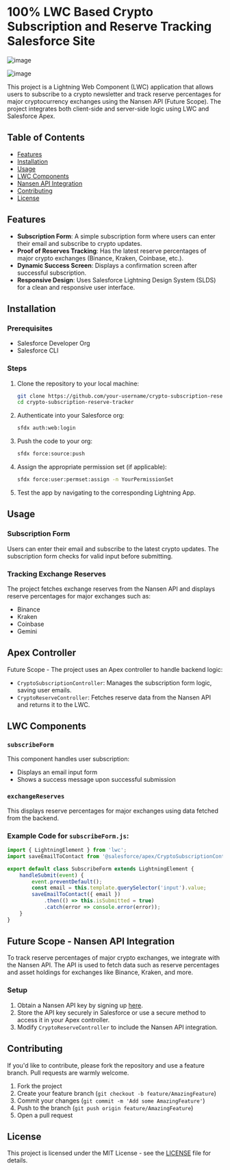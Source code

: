 
# 100% LWC Based Crypto Subscription and Reserve Tracking Salesforce Site

![image](https://github.com/user-attachments/assets/b6d026a3-9769-448c-9c66-bc16d741d4f9)

![image](https://github.com/user-attachments/assets/9eac6669-614b-4642-bc64-1693a8843eca)


This project is a Lightning Web Component (LWC) application that allows users to subscribe to a crypto newsletter and track reserve percentages for major cryptocurrency exchanges using the Nansen API (Future Scope). The project integrates both client-side and server-side logic using LWC and Salesforce Apex.

## Table of Contents
- [Features](#features)
- [Installation](#installation)
- [Usage](#usage)
- [LWC Components](#lwc-components)
- [Nansen API Integration](#nansen-api-integration)
- [Contributing](#contributing)
- [License](#license)

## Features
- **Subscription Form**: A simple subscription form where users can enter their email and subscribe to crypto updates.
- **Proof of Reserves Tracking**: Has the latest reserve percentages of major crypto exchanges (Binance, Kraken, Coinbase, etc.).
- **Dynamic Success Screen**: Displays a confirmation screen after successful subscription.
- **Responsive Design**: Uses Salesforce Lightning Design System (SLDS) for a clean and responsive user interface.

## Installation

### Prerequisites
- Salesforce Developer Org
- Salesforce CLI

### Steps
1. Clone the repository to your local machine:
    ```bash
    git clone https://github.com/your-username/crypto-subscription-reserve-tracker.git
    cd crypto-subscription-reserve-tracker
    ```
2. Authenticate into your Salesforce org:
    ```bash
    sfdx auth:web:login
    ```
3. Push the code to your org:
    ```bash
    sfdx force:source:push
    ```
4. Assign the appropriate permission set (if applicable):
    ```bash
    sfdx force:user:permset:assign -n YourPermissionSet
    ```
5. Test the app by navigating to the corresponding Lightning App.

## Usage

### Subscription Form
Users can enter their email and subscribe to the latest crypto updates. The subscription form checks for valid input before submitting.

### Tracking Exchange Reserves
The project fetches exchange reserves from the Nansen API and displays reserve percentages for major exchanges such as:
- Binance
- Kraken
- Coinbase
- Gemini

## Apex Controller

Future Scope - The project uses an Apex controller to handle backend logic:
- `CryptoSubscriptionController`: Manages the subscription form logic, saving user emails.
- `CryptoReserveController`: Fetches reserve data from the Nansen API and returns it to the LWC.

## LWC Components

### `subscribeForm`
This component handles user subscription:
- Displays an email input form
- Shows a success message upon successful submission

### `exchangeReserves`
This displays reserve percentages for major exchanges using data fetched from the backend.

### Example Code for `subscribeForm.js`:
```javascript
import { LightningElement } from 'lwc';
import saveEmailToContact from '@salesforce/apex/CryptoSubscriptionController.saveEmailToContact';

export default class SubscribeForm extends LightningElement {
    handleSubmit(event) {
        event.preventDefault();
        const email = this.template.querySelector('input').value;
        saveEmailToContact({ email })
            .then(() => this.isSubmitted = true)
            .catch(error => console.error(error));
    }
}
```

## Future Scope - Nansen API Integration

To track reserve percentages of major crypto exchanges, we integrate with the Nansen API. The API is used to fetch data such as reserve percentages and asset holdings for exchanges like Binance, Kraken, and more.

### Setup
1. Obtain a Nansen API key by signing up [here](https://www.nansen.ai).
2. Store the API key securely in Salesforce or use a secure method to access it in your Apex controller.
3. Modify `CryptoReserveController` to include the Nansen API integration.

## Contributing
If you'd like to contribute, please fork the repository and use a feature branch. Pull requests are warmly welcome.

1. Fork the project
2. Create your feature branch (`git checkout -b feature/AmazingFeature`)
3. Commit your changes (`git commit -m 'Add some AmazingFeature'`)
4. Push to the branch (`git push origin feature/AmazingFeature`)
5. Open a pull request

## License
This project is licensed under the MIT License - see the [LICENSE](LICENSE) file for details.
